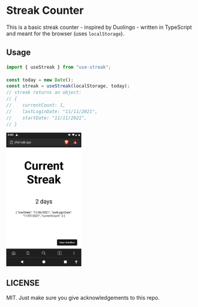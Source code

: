 # Streak Counter

This is a basic streak counter - inspired by Duolingo - written in TypeScript and meant for the browser (uses `localStorage`).

## Usage

```typescript
import { useStreak } from "use-streak";

const today = new Date();
const streak = useStreak(localStorage, today);
// streak returns an object:
// {
//    currentCount: 1,
//    lastLoginDate: "11/11/2021",
//    startDate: "11/11/2021",
// }
```

<img src="./streak-demo.png" alt="screenshot of streak demo" width="200" />

## LICENSE

MIT. Just make sure you give acknowledgements to this repo.
